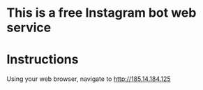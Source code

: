 # This is a free Instagram bot web service

# Instructions
Using your web browser, navigate to http://185.14.184.125

